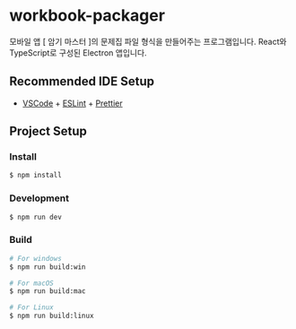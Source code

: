 # workbook-packager
모바일 앱 [ 암기 마스터 ]의 문제집 파일 형식을 만들어주는 프로그램입니다.
React와 TypeScript로 구성된 Electron 앱입니다.

## Recommended IDE Setup

- [VSCode](https://code.visualstudio.com/) + [ESLint](https://marketplace.visualstudio.com/items?itemName=dbaeumer.vscode-eslint) + [Prettier](https://marketplace.visualstudio.com/items?itemName=esbenp.prettier-vscode)

## Project Setup

### Install

```bash
$ npm install
```

### Development

```bash
$ npm run dev
```

### Build

```bash
# For windows
$ npm run build:win

# For macOS
$ npm run build:mac

# For Linux
$ npm run build:linux
```
